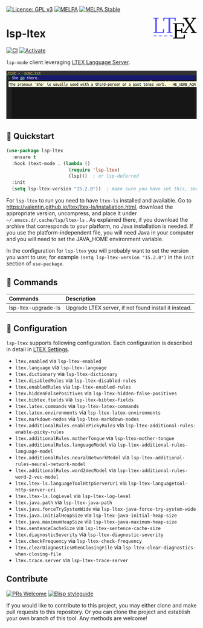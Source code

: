 [![License: GPL v3](https://img.shields.io/badge/License-GPL%20v3-blue.svg)](https://www.gnu.org/licenses/gpl-3.0)
[![MELPA](https://melpa.org/packages/lsp-ltex-badge.svg)](https://melpa.org/#/lsp-ltex)
[![MELPA Stable](https://stable.melpa.org/packages/lsp-ltex-badge.svg)](https://stable.melpa.org/#/lsp-ltex)

<img align="right" src="./etc/logo.png" with="115" height="55">

# lsp-ltex

[![CI](https://github.com/emacs-languagetool/lsp-ltex/actions/workflows/test.yml/badge.svg)](https://github.com/emacs-languagetool/lsp-ltex/actions/workflows/test.yml)
[![Activate](https://github.com/emacs-languagetool/lsp-ltex/actions/workflows/activate.yml/badge.svg)](https://github.com/emacs-languagetool/lsp-ltex/actions/workflows/activate.yml)

`lsp-mode` client leveraging [LTEX Language Server](https://github.com/valentjn/ltex-ls).

<p align="center"><img src="./etc/screenshot.png"/></p>

## 💾 Quickstart

```el
(use-package lsp-ltex
  :ensure t
  :hook (text-mode . (lambda ()
                       (require 'lsp-ltex)
                       (lsp)))  ; or lsp-deferred
  :init
  (setq lsp-ltex-version "15.2.0"))  ; make sure you have set this, see below
```

For `lsp-ltex` to run you need to have `ltex-ls` installed and available.
Go to https://valentjn.github.io/ltex/ltex-ls/installation.html, download
the appropriate version, uncompress, and place it under `~/.emacs.d/.cache/lsp/ltex-ls`
. As explained there, if you download the archive that corresponds to
your platform, no Java installation is needed. If you use the platform-independent
file, you will need Java in your computer and you will need to set the JAVA_HOME
environment variable.

In the configuration for `lsp-ltex` you will probably want to set the version
you want to use; for example `(setq lsp-ltex-version "15.2.0")` in the `init`
section of `use-package`.

## 📇 Commands

| Commands            | Description                                           |
|:--------------------|:------------------------------------------------------|
| lsp-ltex-upgrade-ls | Upgrade LTEX server, if not found install it instead. |

## 🔧 Configuration

`lsp-ltex` supports following configuration. Each configuration is described in
detail in [LTEX Settings](https://valentjn.github.io/vscode-ltex/docs/settings.html).

* `ltex.enabled` via `lsp-ltex-enabled`
* `ltex.language` via `lsp-ltex-language`
* `ltex.dictionary` via `lsp-ltex-dictionary`
* `ltex.disabledRules` via `lsp-ltex-disabled-rules`
* `ltex.enabledRules` via `lsp-ltex-enabled-rules`
* `ltex.hiddenFalsePositives` via `lsp-ltex-hidden-false-positives`
* `ltex.bibtex.fields` via `lsp-ltex-bibtex-fields`
* `ltex.latex.commands` via `lsp-ltex-latex-commands`
* `ltex.latex.environments` via `lsp-ltex-latex-environments`
* `ltex.markdown-nodes` via `lsp-ltex-markdown-nodes`
* `ltex.additionalRules.enablePickyRules` via `lsp-ltex-additional-rules-enable-picky-rules`
* `ltex.additionalRules.motherTongue` via `lsp-ltex-mother-tongue`
* `ltex.additionalRules.languageModel` via `lsp-ltex-additional-rules-language-model`
* `ltex.additionalRules.neuralNetworkModel` via `lsp-ltex-additional-rules-neural-network-model`
* `ltex.additionalRules.word2VecModel` via `lsp-ltex-additional-rules-word-2-vec-model`
* `ltex.ltex-ls.languageToolHttpServerUri` via `lsp-ltex-languagetool-http-server-uri`
* `ltex.ltex-ls.logLevel` via `lsp-ltex-log-level`
* `ltex.java.path` via `lsp-ltex-java-path`
* `ltex.java.forceTrySystemWide` via `lsp-ltex-java-force-try-system-wide`
* `ltex.java.initialHeapSize` via `lsp-ltex-java-initial-heap-size`
* `ltex.java.maximumHeapSize` via `lsp-ltex-java-maximum-heap-size`
* `ltex.sentenceCacheSize` via `lsp-ltex-sentence-cache-size`
* `ltex.diagnosticSeverity` via `lsp-ltex-diagnostic-severity`
* `ltex.checkFrequency` via `lsp-ltex-check-frequency`
* `ltex.clearDiagnosticsWhenClosingFile` via `lsp-ltex-clear-diagnostics-when-closing-file`
* `ltex.trace.server` via `lsp-ltex-trace-server`

## Contribute

[![PRs Welcome](https://img.shields.io/badge/PRs-welcome-brightgreen.svg)](http://makeapullrequest.com)
[![Elisp styleguide](https://img.shields.io/badge/elisp-style%20guide-purple)](https://github.com/bbatsov/emacs-lisp-style-guide)

If you would like to contribute to this project, you may either
clone and make pull requests to this repository. Or you can
clone the project and establish your own branch of this tool.
Any methods are welcome!
